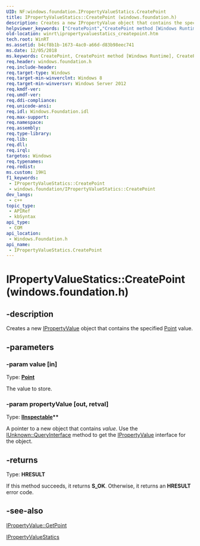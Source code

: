 ```yaml
---
UID: NF:windows.foundation.IPropertyValueStatics.CreatePoint
title: IPropertyValueStatics::CreatePoint (windows.foundation.h)
description: Creates a new IPropertyValue object that contains the specified Point value.
helpviewer_keywords: ["CreatePoint","CreatePoint method [Windows Runtime]","CreatePoint method [Windows Runtime]","IPropertyValueStatics interface","IPropertyValueStatics interface [Windows Runtime]","CreatePoint method","IPropertyValueStatics.CreatePoint","IPropertyValueStatics.IPropertyValueStatics","IPropertyValueStatics::CreatePoint","IPropertyValueStatics::IPropertyValueStatics","windows/IPropertyValueStatics::CreatePoint","winrt.ipropertyvaluefactory_createpoint","winrt.ipropertyvaluestatics_createpoint"]
old-location: winrt\ipropertyvaluestatics_createpoint.htm
tech.root: WinRT
ms.assetid: b4cf8b1b-1673-4ac0-a66d-d83b98eec741
ms.date: 12/05/2018
ms.keywords: CreatePoint, CreatePoint method [Windows Runtime], CreatePoint method [Windows Runtime],IPropertyValueStatics interface, IPropertyValueStatics interface [Windows Runtime],CreatePoint method, IPropertyValueStatics.CreatePoint, IPropertyValueStatics.IPropertyValueStatics, IPropertyValueStatics::CreatePoint, IPropertyValueStatics::IPropertyValueStatics, windows/IPropertyValueStatics::CreatePoint, winrt.ipropertyvaluefactory_createpoint, winrt.ipropertyvaluestatics_createpoint
req.header: windows.foundation.h
req.include-header: 
req.target-type: Windows
req.target-min-winverclnt: Windows 8
req.target-min-winversvr: Windows Server 2012
req.kmdf-ver: 
req.umdf-ver: 
req.ddi-compliance: 
req.unicode-ansi: 
req.idl: Windows.Foundation.idl
req.max-support: 
req.namespace: 
req.assembly: 
req.type-library: 
req.lib: 
req.dll: 
req.irql: 
targetos: Windows
req.typenames: 
req.redist: 
ms.custom: 19H1
f1_keywords:
 - IPropertyValueStatics::CreatePoint
 - windows.foundation/IPropertyValueStatics::CreatePoint
dev_langs:
 - c++
topic_type:
 - APIRef
 - kbSyntax
api_type:
 - COM
api_location:
 - Windows.Foundation.h
api_name:
 - IPropertyValueStatics.CreatePoint
---
```


# IPropertyValueStatics::CreatePoint (windows.foundation.h)


## -description

Creates a new <a href="/windows/desktop/api/windows.foundation/nn-windows-foundation-ipropertyvalue">IPropertyValue</a> object that contains  the specified <a href="/windows/desktop/api/windows.foundation/ns-windows-foundation-point">Point</a> value.

## -parameters

### -param value [in]

Type: <b><a href="/windows/desktop/api/windows.foundation/ns-windows-foundation-point">Point</a></b>

The value to store.

### -param propertyValue [out, retval]

Type: <b><a href="/windows/desktop/api/inspectable/nn-inspectable-iinspectable">IInspectable</a>**</b>

A pointer to a new object that contains <i>value</i>. Use the <a href="/windows/desktop/api/unknwn/nf-unknwn-iunknown-queryinterface(q)">IUnknown::QueryInterface</a> method to get the <a href="/windows/desktop/api/windows.foundation/nn-windows-foundation-ipropertyvalue">IPropertyValue</a> interface for the object.

## -returns

Type: <b>HRESULT</b>

If this method succeeds, it returns <b xmlns:loc="http://microsoft.com/wdcml/l10n">S_OK</b>. Otherwise, it returns an <b xmlns:loc="http://microsoft.com/wdcml/l10n">HRESULT</b> error code.

## -see-also

<a href="/windows/desktop/api/windows.foundation/nf-windows-foundation-ipropertyvalue-getpoint">IPropertyValue::GetPoint</a>



<a href="/windows/desktop/api/windows.foundation/nn-windows-foundation-ipropertyvaluestatics">IPropertyValueStatics</a>
